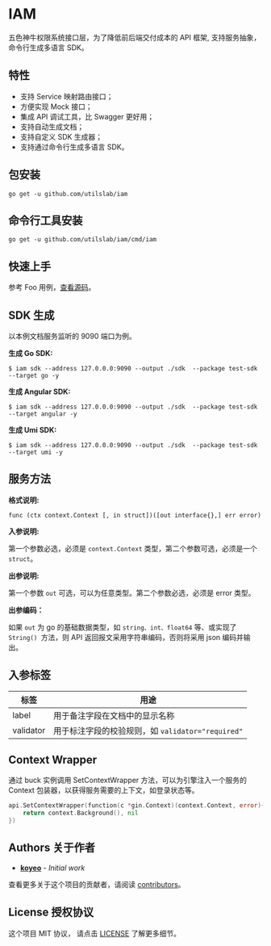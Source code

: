 # IAM

五色神牛权限系统接口层，为了降低前后端交付成本的 API 框架, 支持服务抽象，命令行生成多语言 SDK。

## 特性

* 支持 Service 映射路由接口；
* 方便实现 Mock 接口；
* 集成 API 调试工具，比 Swagger 更好用；
* 支持自动生成文档；
* 支持自定义 SDK 生成器；  
* 支持通过命令行生成多语言 SDK。

## 包安装

```
go get -u github.com/utilslab/iam
```

## 命令行工具安装

```
go get -u github.com/utilslab/iam/cmd/iam
```

## 快速上手

参考 Foo 用例，[查看源码](https://github.com/koyeo/buck/tree/master/example/foo)。



## SDK 生成
以本例文档服务监听的 9090 端口为例。

**生成 Go SDK:**

```
$ iam sdk --address 127.0.0.0:9090 --output ./sdk  --package test-sdk --target go -y
```

**生成 Angular SDK:**

```
$ iam sdk --address 127.0.0.0:9090 --output ./sdk  --package test-sdk --target angular -y
```

**生成 Umi SDK:**

```
$ iam sdk --address 127.0.0.0:9090 --output ./sdk  --package test-sdk --target umi -y
```

## 服务方法

**格式说明:**

```
func (ctx context.Context [, in struct])([out interface{},] err error)
```

**入参说明:**

第一个参数必选，必须是 `context.Context` 类型，第二个参数可选，必须是一个 `struct`。

**出参说明:**

第一个参数 `out` 可选，可以为任意类型。第二个参数必选，必须是 error 类型。

**出参编码：**

如果 `out` 为 go 的基础数据类型，如 `string、int、float64` 等、或实现了 `String() `方法，则 API 返回报文采用字符串编码，否则将采用 json 编码并输出。


## 入参标签

| 标签        | 用途                                   |
| --------- | ------------------------------------ |
| label     | 用于备注字段在文档中的显示名称                      |
| validator | 用于标注字段的校验规则，如 `validator="required"` |

## Context Wrapper

通过 buck 实例调用 SetContextWrapper 方法，可以为引擎注入一个服务的 Context 包装器，以获得服务需要的上下文，如登录状态等。

```go
api.SetContextWrapper(function(c *gin.Context)(context.Context, error){
	return context.Background(), nil
})
```

## Authors 关于作者

- [**koyeo**](https://github.com/koeyo) - *Initial work*

查看更多关于这个项目的贡献者，请阅读 [contributors](https://gist.github.com/wangyan/6e8021667fe7f2082d153bed2d764618#)。

## License 授权协议

这个项目 MIT 协议， 请点击 [LICENSE](https://choosealicense.com/licenses/mit) 了解更多细节。
